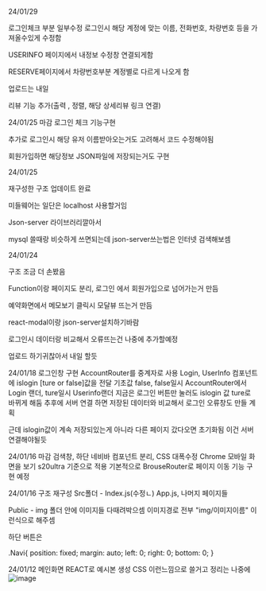 24/01/29

로그인체크 부분 일부수정 로그인시 해당 계정에 맞는 이름, 전화번호, 차량번호 등을 가져올수있게 수정함 

USERINFO 페이지에서 내정보 수정창 연결되게함 

RESERVE페이지에서 차량번호부분 계정별로 다르게 나오게 함 

업로드는 내일

리뷰 기능 추가(출력 , 정렬, 해당 상세리뷰 링크 연결)


24/01/25 마감 
로그인 체크 기능구현 

추가로 로그인시 해당 유저 이름받아오는거도 고려해서 코드 수정해야됨 

회원가입하면 해당정보 JSON파일에 저장되는거도 구현

24/01/25

재구성한 구조 업데이트 완료 

미들웨어는 일단은 localhost 사용할거임 

Json-server 라이브러리깔아서

mysql 쓸때랑 비슷하게 쓰면되는데 json-server쓰는법은 인터넷 검색해보셈 

24/01/24

구조 조금 더 손봤음 

Function이랑 페이지도 분리, 로그인 에서 회원가입으로 넘어가는거 만듬

예약화면에서 메모보기 클릭시 모달뷰 뜨는거 만듬 

react-modal이랑 json-server설치하기바람 

로그인시 데이터랑 비교해서 오류뜨는건 나중에 추가할예정 

업로드 하기귀찮아서 내일 할듯











24/01/18
로그인창 구현 AccountRouter를 중계자로 사용 
Login, UserInfo 컴포넌트에 islogin [ture or false]값을 전달 
기초값 false, false일시 AccountRouter에서 Login 랜더, ture일시 Userinfo랜더
지금은 로그인 버튼만 눌러도 islogin 값 ture로 바뀌게 해둠 추후에 서버 연결 하면 
저장된 데이터와 비교해서 로그인 오류창도 만들 계획 

근데 islogin값이 계속 저장되있는게 아니라 다른 페이지 갔다오면 초기화됨 
이건 서버 연결해야될듯


24/01/16 마감 
검색창, 하단 네비바 컴포넌트 분리, CSS 대폭수정
Chrome 모바일 화면을 보기 s20ultra 기준으로 적용 
기본적으로 BrouseRouter로 페이지 이동 기능 구현 예정 




24/01/16
구조 재구성 
Src폴더 - Index.js(수정ㄴ) App.js, 나머지 페이지들 

Public - img 폴더 안에 이미지들 다때려박으셈 이미지경로 전부 "img/이미지이름" 이런식으로 해주셈

하단 버튼은 

.Navi{
    position: fixed;
    margin: auto;
    left: 0;
    right: 0;
    bottom: 0;
}







24/01/12 
메인화면 REACT로 예시본 생성 
CSS 이런느낌으로 쓸거고 정리는 나중에 
![image](https://github.com/Pankgo/CarWasher/assets/147930457/66fe45f8-6a94-4832-a084-550349e67fe3)
